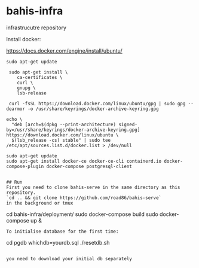 # bahis-infra
infrastrucutre repository

Install docker:

https://docs.docker.com/engine/install/ubuntu/

```
sudo apt-get update

 sudo apt-get install \
    ca-certificates \
    curl \
    gnupg \
    lsb-release
    
 curl -fsSL https://download.docker.com/linux/ubuntu/gpg | sudo gpg --dearmor -o /usr/share/keyrings/docker-archive-keyring.gpg
 
echo \
  "deb [arch=$(dpkg --print-architecture) signed-by=/usr/share/keyrings/docker-archive-keyring.gpg] https://download.docker.com/linux/ubuntu \
  $(lsb_release -cs) stable" | sudo tee /etc/apt/sources.list.d/docker.list > /dev/null

sudo apt-get update 
sudo apt-get install docker-ce docker-ce-cli containerd.io docker-compose-plugin docker-compose postgresql-client


## Run
First you need to clone bahis-serve in the same directory as this repository.
`cd .. && git clone https://github.com/road86/bahis-serve`
in the background or tmux
```
cd bahis-infra/deployment/
sudo docker-compose build
sudo docker-compose up & 
```
To initialise database for the first time: 
```
cd pgdb
whichdb=yourdb.sql ./resetdb.sh
```

you need to download your initial db separately
